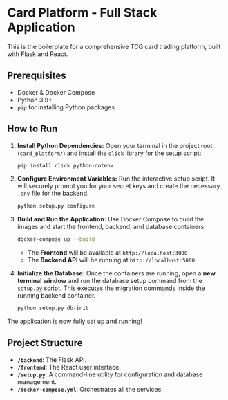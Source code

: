 # Card Platform - Full Stack Application

This is the boilerplate for a comprehensive TCG card trading platform, built with Flask and React.

## Prerequisites
- Docker & Docker Compose
- Python 3.9+
- `pip` for installing Python packages

## How to Run

1.  **Install Python Dependencies:**
    Open your terminal in the project root (`card_platform/`) and install the `click` library for the setup script:
    ```bash
    pip install click python-dotenv
    ```

2.  **Configure Environment Variables:**
    Run the interactive setup script. It will securely prompt you for your secret keys and create the necessary `.env` file for the backend.
    ```bash
    python setup.py configure
    ```

3.  **Build and Run the Application:**
    Use Docker Compose to build the images and start the frontend, backend, and database containers.
    ```bash
    docker-compose up --build
    ```
    - The **Frontend** will be available at `http://localhost:3000`
    - The **Backend API** will be running at `http://localhost:5000`

4.  **Initialize the Database:**
    Once the containers are running, open a **new terminal window** and run the database setup command from the `setup.py` script. This executes the migration commands inside the running backend container.
    ```bash
    python setup.py db-init
    ```

The application is now fully set up and running!

## Project Structure

-   **`/backend`**: The Flask API.
-   **`/frontend`**: The React user interface.
-   **`/setup.py`**: A command-line utility for configuration and database management.
-   **`/docker-compose.yml`**: Orchestrates all the services.